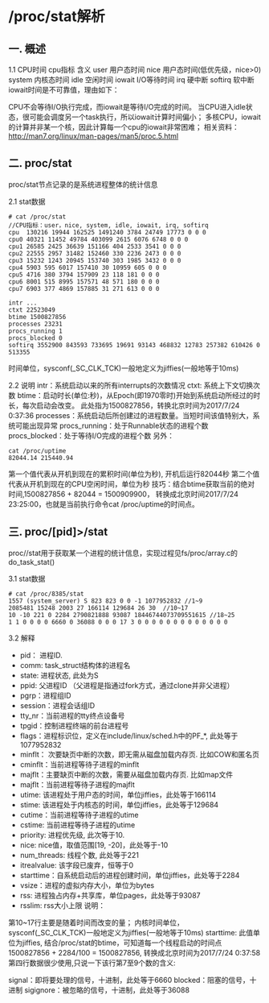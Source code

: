 # /proc/stat解析

## 一. 概述
1.1 CPU时间
cpu指标	含义
user	用户态时间
nice	用户态时间(低优先级，nice>0)
system	内核态时间
idle	空闲时间
iowait	I/O等待时间
irq	硬中断
softirq	软中断
iowait时间是不可靠值，理由如下：

CPU不会等待I/O执行完成，而iowait是等待I/O完成的时间。 当CPU进入idle状态，很可能会调度另一个task执行，所以iowait计算时间偏小；
多核CPU，iowait的计算并非某一个核，因此计算每一个cpu的iowait非常困难；
相关资料：http://man7.org/linux/man-pages/man5/proc.5.html

## 二. proc/stat
proc/stat节点记录的是系统进程整体的统计信息

2.1 stat数据
```
# cat /proc/stat
//CPU指标：user，nice, system, idle, iowait, irq, softirq
cpu  130216 19944 162525 1491240 3784 24749 17773 0 0 0
cpu0 40321 11452 49784 403099 2615 6076 6748 0 0 0
cpu1 26585 2425 36639 151166 404 2533 3541 0 0 0
cpu2 22555 2957 31482 152460 330 2236 2473 0 0 0
cpu3 15232 1243 20945 153740 303 1985 3432 0 0 0
cpu4 5903 595 6017 157410 30 10959 605 0 0 0
cpu5 4716 380 3794 157909 23 118 181 0 0 0
cpu6 8001 515 8995 157571 48 571 180 0 0 0
cpu7 6903 377 4869 157885 31 271 613 0 0 0

intr ...
ctxt 22523049
btime 1500827856
processes 23231
procs_running 1
procs_blocked 0
softirq 3552900 843593 733695 19691 93143 468832 12783 257382 610426 0 513355
```
时间单位，sysconf(_SC_CLK_TCK)一般地定义为jiffies(一般地等于10ms)

2.2 说明
intr：系统启动以来的所有interrupts的次数情况
ctxt: 系统上下文切换次数
btime：启动时长(单位:秒)，从Epoch(即1970零时)开始到系统启动所经过的时长，每次启动会改变。
此处指为1500827856，转换北京时间为2017/7/24 0:37:36
processes：系统启动后所创建过的进程数量。当短时间该值特别大，系统可能出现异常
procs_running：处于Runnable状态的进程个数
procs_blocked：处于等待I/O完成的进程个数
另外：
```
cat /proc/uptime
82044.14 215440.94
```
第一个值代表从开机到现在的累积时间(单位为秒), 开机后运行82044秒
第二个值代表从开机到现在的CPU空闲时间，单位为秒
技巧：结合btime获取当前的绝对时间,1500827856 + 82044 = 1500909900， 转换成北京时间2017/7/24 23:25:00，也就是当前执行命令cat /proc/uptime的时间点。

## 三. proc/[pid]>/stat

proc//stat用于获取某一个进程的统计信息，实现过程见fs/proc/array.c的do_task_stat()

3.1 stat数据
```
# cat /proc/8385/stat
1557 (system_server) S 823 823 0 0 -1 1077952832 //1~9
2085481 15248 2003 27 166114 129684 26 30  //10~17
10 -10 221 0 2284 2790821888 93087 18446744073709551615 //18~25
1 1 0 0 0 0 6660 0 36088 0 0 0 17 3 0 0 0 0 0 0 0 0 0 0 0 0 0
```

3.2 解释

* pid： 进程ID.
* comm: task_struct结构体的进程名
* state: 进程状态, 此处为S
* ppid: 父进程ID （父进程是指通过fork方式，通过clone并非父进程）
* pgrp：进程组ID
* session：进程会话组ID
* tty_nr：当前进程的tty终点设备号
* tpgid：控制进程终端的前台进程号
* flags：进程标识位，定义在include/linux/sched.h中的PF_*, 此处等于1077952832
* minflt： 次要缺页中断的次数，即无需从磁盘加载内存页. 比如COW和匿名页
* cminflt：当前进程等待子进程的minflt
* majflt：主要缺页中断的次数，需要从磁盘加载内存页. 比如map文件
* majflt：当前进程等待子进程的majflt
* utime: 该进程处于用户态的时间，单位jiffies，此处等于166114
* stime: 该进程处于内核态的时间，单位jiffies，此处等于129684
* cutime：当前进程等待子进程的utime
* cstime: 当前进程等待子进程的utime
* priority: 进程优先级, 此次等于10.
* nice: nice值，取值范围[19, -20]，此处等于-10
* num_threads: 线程个数, 此处等于221
* itrealvalue: 该字段已废弃，恒等于0
* starttime：自系统启动后的进程创建时间，单位jiffies，此处等于2284
* vsize：进程的虚拟内存大小，单位为bytes
* rss: 进程独占内存+共享库，单位pages，此处等于93087
* rsslim: rss大小上限
说明：

第10~17行主要是随着时间而改变的量；
内核时间单位，sysconf(_SC_CLK_TCK)一般地定义为jiffies(一般地等于10ms)
starttime: 此值单位为jiffies, 结合/proc/stat的btime，可知道每一个线程启动的时间点
1500827856 + 2284/100 = 1500827856, 转换成北京时间为2017/7/24 0:37:58
第四行数据很少使用,只说一下该行第7至9个数的含义:

signal：即将要处理的信号，十进制，此处等于6660
blocked：阻塞的信号，十进制
sigignore：被忽略的信号，十进制，此处等于36088
